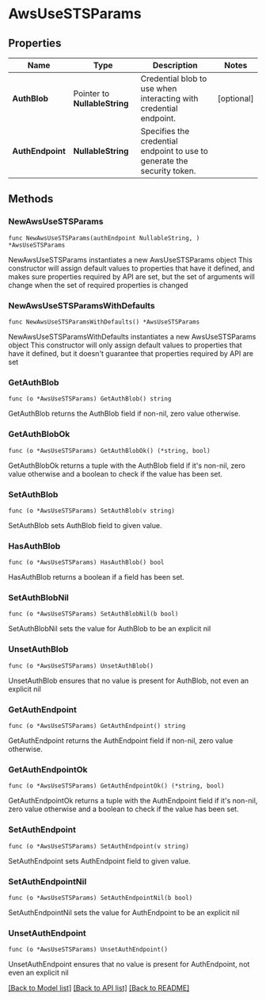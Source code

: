 # AwsUseSTSParams

## Properties

Name | Type | Description | Notes
------------ | ------------- | ------------- | -------------
**AuthBlob** | Pointer to **NullableString** | Credential blob to use when interacting with credential endpoint. | [optional] 
**AuthEndpoint** | **NullableString** | Specifies the credential endpoint to use to generate the security token. | 

## Methods

### NewAwsUseSTSParams

`func NewAwsUseSTSParams(authEndpoint NullableString, ) *AwsUseSTSParams`

NewAwsUseSTSParams instantiates a new AwsUseSTSParams object
This constructor will assign default values to properties that have it defined,
and makes sure properties required by API are set, but the set of arguments
will change when the set of required properties is changed

### NewAwsUseSTSParamsWithDefaults

`func NewAwsUseSTSParamsWithDefaults() *AwsUseSTSParams`

NewAwsUseSTSParamsWithDefaults instantiates a new AwsUseSTSParams object
This constructor will only assign default values to properties that have it defined,
but it doesn't guarantee that properties required by API are set

### GetAuthBlob

`func (o *AwsUseSTSParams) GetAuthBlob() string`

GetAuthBlob returns the AuthBlob field if non-nil, zero value otherwise.

### GetAuthBlobOk

`func (o *AwsUseSTSParams) GetAuthBlobOk() (*string, bool)`

GetAuthBlobOk returns a tuple with the AuthBlob field if it's non-nil, zero value otherwise
and a boolean to check if the value has been set.

### SetAuthBlob

`func (o *AwsUseSTSParams) SetAuthBlob(v string)`

SetAuthBlob sets AuthBlob field to given value.

### HasAuthBlob

`func (o *AwsUseSTSParams) HasAuthBlob() bool`

HasAuthBlob returns a boolean if a field has been set.

### SetAuthBlobNil

`func (o *AwsUseSTSParams) SetAuthBlobNil(b bool)`

 SetAuthBlobNil sets the value for AuthBlob to be an explicit nil

### UnsetAuthBlob
`func (o *AwsUseSTSParams) UnsetAuthBlob()`

UnsetAuthBlob ensures that no value is present for AuthBlob, not even an explicit nil
### GetAuthEndpoint

`func (o *AwsUseSTSParams) GetAuthEndpoint() string`

GetAuthEndpoint returns the AuthEndpoint field if non-nil, zero value otherwise.

### GetAuthEndpointOk

`func (o *AwsUseSTSParams) GetAuthEndpointOk() (*string, bool)`

GetAuthEndpointOk returns a tuple with the AuthEndpoint field if it's non-nil, zero value otherwise
and a boolean to check if the value has been set.

### SetAuthEndpoint

`func (o *AwsUseSTSParams) SetAuthEndpoint(v string)`

SetAuthEndpoint sets AuthEndpoint field to given value.


### SetAuthEndpointNil

`func (o *AwsUseSTSParams) SetAuthEndpointNil(b bool)`

 SetAuthEndpointNil sets the value for AuthEndpoint to be an explicit nil

### UnsetAuthEndpoint
`func (o *AwsUseSTSParams) UnsetAuthEndpoint()`

UnsetAuthEndpoint ensures that no value is present for AuthEndpoint, not even an explicit nil

[[Back to Model list]](../README.md#documentation-for-models) [[Back to API list]](../README.md#documentation-for-api-endpoints) [[Back to README]](../README.md)


